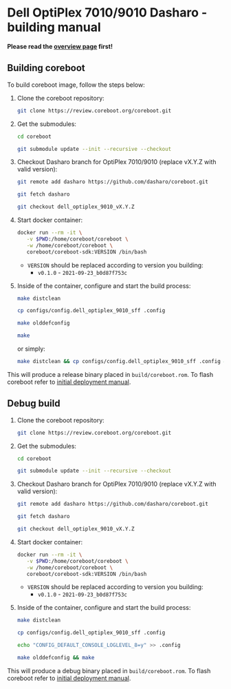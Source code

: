 # Dell OptiPlex 7010/9010 Dasharo - building manual

**Please read the [overview page](overview.md) first!**

## Building coreboot

To build coreboot image, follow the steps below:

1. Clone the coreboot repository:

    ```bash
    git clone https://review.coreboot.org/coreboot.git
    ```

2. Get the submodules:

    ```bash
    cd coreboot
    ```

    ```bash
    git submodule update --init --recursive --checkout
    ```

3. Checkout Dasharo branch for OptiPlex 7010/9010 (replace vX.Y.Z with valid
   version):

    ```bash
    git remote add dasharo https://github.com/dasharo/coreboot.git
    ```

    ```bash
    git fetch dasharo
    ```

    ```bash
    git checkout dell_optiplex_9010_vX.Y.Z
    ```

4. Start docker container:

    ```bash
    docker run --rm -it \
       -v $PWD:/home/coreboot/coreboot \
       -w /home/coreboot/coreboot \
       coreboot/coreboot-sdk:VERSION /bin/bash
    ```

    * `VERSION` should be replaced according to version you building:
      - `v0.1.0` - `2021-09-23_b0d87f753c`

5. Inside of the container, configure and start the build process:

    ```bash
    make distclean
    ```

    ```bash
    cp configs/config.dell_optiplex_9010_sff .config
    ```

    ```bash
    make olddefconfig
    ```

    ```bash
    make
    ```

    or simply:

    ```bash
    make distclean && cp configs/config.dell_optiplex_9010_sff .config && make olddefconfig && make
    ```

This will produce a release binary placed in `build/coreboot.rom`. To flash
coreboot refer to [initial deployment manual](initial-deployment.md).

## Debug build

1. Clone the coreboot repository:

    ```bash
    git clone https://review.coreboot.org/coreboot.git
    ```

2. Get the submodules:

    ```bash
    cd coreboot
    ```

    ```bash
    git submodule update --init --recursive --checkout
    ```

3. Checkout Dasharo branch for OptiPlex 7010/9010 (replace vX.Y.Z with valid
   version):

    ```bash
    git remote add dasharo https://github.com/dasharo/coreboot.git
    ```

    ```bash
    git fetch dasharo
    ```

    ```bash
    git checkout dell_optiplex_9010_vX.Y.Z
    ```

4. Start docker container:

    ```bash
    docker run --rm -it \
       -v $PWD:/home/coreboot/coreboot \
       -w /home/coreboot/coreboot \
       coreboot/coreboot-sdk:VERSION /bin/bash
    ```

    * `VERSION` should be replaced according to version you building:
      - `v0.1.0` - `2021-09-23_b0d87f753c`

5. Inside of the container, configure and start the build process:

    ```bash
    make distclean
    ```

    ```bash
    cp configs/config.dell_optiplex_9010_sff .config
    ```

    ```bash
    echo "CONFIG_DEFAULT_CONSOLE_LOGLEVEL_8=y" >> .config
    ```

    ```bash
    make olddefconfig && make
    ```

This will produce a debug binary placed in `build/coreboot.rom`. To flash
coreboot refer to [initial deployment manual](initial-deployment.md).
